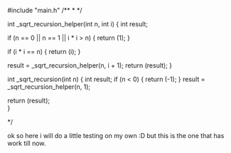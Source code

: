 #include "main.h"
/**
 *
 */


int _sqrt_recursion_helper(int n, int i)
{
int result;

if (n == 0 || n == 1 || i * i > n)
{
return (1);
}

if (i * i == n)
{
return (i);
}

result = _sqrt_recursion_helper(n, i + 1);
return (result);
}

int _sqrt_recursion(int n)
{
int result;
if (n < 0)
{
return (-1);
}
result = _sqrt_recursion_helper(n, 1);

return (result);  
}

*/


ok so here i will do a little testing on my own :D but this is the one that has work till now. 
